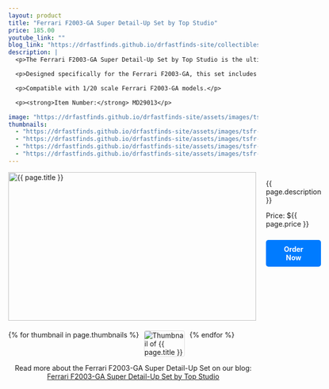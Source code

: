 ```yaml
---
layout: product
title: "Ferrari F2003-GA Super Detail-Up Set by Top Studio"
price: 185.00
youtube_link: ""
blog_link: "https://drfastfinds.github.io/drfastfinds-site/collectibles/model%20kits/top%20studio/ferrari/f2003-ga/2024/09/25/ferrari-f2003-ga-super-detail-up-set.html"
description: |
  <p>The Ferrari F2003-GA Super Detail-Up Set by Top Studio is the ultimate enhancement for enthusiasts looking to elevate their Ferrari F2003-GA model to the next level. This premium detail-up set features high-quality components that add realism and precision to your model, ensuring a standout display piece.</p>

  <p>Designed specifically for the Ferrari F2003-GA, this set includes meticulously crafted parts that reflect the intricate details of the original racing car. Perfect for both collectors and hobbyists, this detail-up set will enhance your building experience and the overall appearance of your model.</p>

  <p>Compatible with 1/20 scale Ferrari F2003-GA models.</p>

  <p><strong>Item Number:</strong> MD29013</p>

image: "https://drfastfinds.github.io/drfastfinds-site/assets/images/tsfr.jpg"
thumbnails:
  - "https://drfastfinds.github.io/drfastfinds-site/assets/images/tsfr-1.jpg"
  - "https://drfastfinds.github.io/drfastfinds-site/assets/images/tsfr-2.jpg"
  - "https://drfastfinds.github.io/drfastfinds-site/assets/images/tsfr-3.jpg"
  - "https://drfastfinds.github.io/drfastfinds-site/assets/images/tsfr-4.jpg"
---
```


<div class="product-detail">
    <div class="product-image-box">
        <img class="main-image" src="{{ page.image }}" alt="{{ page.title }}">
    </div>
    <div class="product-text">
        <p>{{ page.description }}</p>
        <p>Price: ${{ page.price }}</p>
        <a href="{{ site.baseurl }}/order" class="buy-now">Order Now</a>
    </div>
</div>

<div class="thumbnail-carousel">
    {% for thumbnail in page.thumbnails %}
    <img class="thumbnail" src="{{ thumbnail }}" alt="Thumbnail of {{ page.title }}">
    {% endfor %}
</div>

<div style="text-align: center;">
    <p>Read more about the Ferrari F2003-GA Super Detail-Up Set on our blog: 
        <a href="https://drfastfinds.github.io/drfastfinds-site/collectibles/model%20kits/top%20studio/ferrari/f2003-ga/2024/09/25/ferrari-f2003-ga-super-detail-up-set.html" target="_blank">Ferrari F2003-GA Super Detail-Up Set by Top Studio</a>
    </p>
</div>

<style>
.product-detail {
    display: flex;
    align-items: flex-start;
    gap: 20px;
    margin-bottom: 20px;
}

.product-image-box {
    flex-shrink: 0;
    width: 500px; 
    height: 300px; 
    overflow: hidden; 
}

.main-image {
    width: 100%; 
    height: 100%; 
    object-fit: contain; 
    display: block;
}

.product-text {
    max-width: 400px;
    flex-grow: 1;
}

.thumbnail-carousel {
    margin-top: 20px;
    display: flex;
    flex-wrap: wrap; 
    gap: 10px;
    justify-content: flex-start;
}

.thumbnail {
    max-width: 80px;
    cursor: pointer;
    border: 1px solid #ddd;
    border-radius: 4px;
}

.buy-now {
    display: inline-block;
    padding: 10px 20px;
    margin-top: 10px;
    background-color: #007bff;
    color: #fff;
    text-decoration: none;
    border-radius: 5px;
    font-weight: bold;
    text-align: center;
}

.buy-now:hover {
    background-color: #0056b3;
}
</style>

<script>
document.addEventListener('DOMContentLoaded', function() {
    const mainImage = document.querySelector('.main-image');
    const thumbnails = document.querySelectorAll('.thumbnail');

    thumbnails.forEach(thumbnail => {
        thumbnail.addEventListener('click', function() {
            mainImage.src = this.src;
        });
    });
});
</script>
